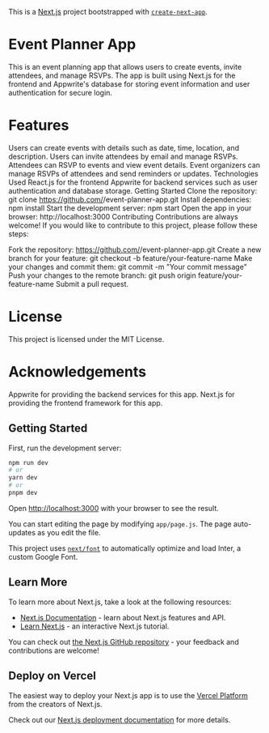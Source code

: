 This is a [Next.js](https://nextjs.org/) project bootstrapped with [`create-next-app`](https://github.com/vercel/next.js/tree/canary/packages/create-next-app).

# Event Planner App

This is an event planning app that allows users to create events, invite attendees, and manage RSVPs. The app is built using Next.js for the frontend and Appwrite's database for storing event information and user authentication for secure login.

# Features

Users can create events with details such as date, time, location, and description.
Users can invite attendees by email and manage RSVPs.
Attendees can RSVP to events and view event details.
Event organizers can manage RSVPs of attendees and send reminders or updates.
Technologies Used
React.js for the frontend
Appwrite for backend services such as user authentication and database storage.
Getting Started
Clone the repository: git clone https://github.com/<your-username>/event-planner-app.git
Install dependencies: npm install
Start the development server: npm start
Open the app in your browser: http://localhost:3000
Contributing
Contributions are always welcome! If you would like to contribute to this project, please follow these steps:

Fork the repository: https://github.com/<your-username>/event-planner-app.git
Create a new branch for your feature: git checkout -b feature/your-feature-name
Make your changes and commit them: git commit -m "Your commit message"
Push your changes to the remote branch: git push origin feature/your-feature-name
Submit a pull request.

# License

This project is licensed under the MIT License.

# Acknowledgements

Appwrite for providing the backend services for this app.
Next.js for providing the frontend framework for this app.

## Getting Started

First, run the development server:

```bash
npm run dev
# or
yarn dev
# or
pnpm dev
```

Open [http://localhost:3000](http://localhost:3000) with your browser to see the result.

You can start editing the page by modifying `app/page.js`. The page auto-updates as you edit the file.

This project uses [`next/font`](https://nextjs.org/docs/basic-features/font-optimization) to automatically optimize and load Inter, a custom Google Font.

## Learn More

To learn more about Next.js, take a look at the following resources:

- [Next.js Documentation](https://nextjs.org/docs) - learn about Next.js features and API.
- [Learn Next.js](https://nextjs.org/learn) - an interactive Next.js tutorial.

You can check out [the Next.js GitHub repository](https://github.com/vercel/next.js/) - your feedback and contributions are welcome!

## Deploy on Vercel

The easiest way to deploy your Next.js app is to use the [Vercel Platform](https://vercel.com/new?utm_medium=default-template&filter=next.js&utm_source=create-next-app&utm_campaign=create-next-app-readme) from the creators of Next.js.

Check out our [Next.js deployment documentation](https://nextjs.org/docs/deployment) for more details.
